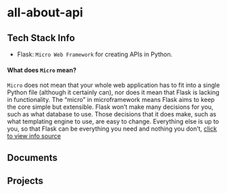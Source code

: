 # all-about-api


## Tech Stack Info
* Flask:  `Micro Web Framework` for creating APIs in Python. 


#### What does `Micro` mean?
`Micro` does not mean that your whole web application has to fit into a single Python file (although it certainly can), nor does it mean that Flask is lacking in functionality. The “micro” in microframework means Flask aims to keep the core simple but extensible. Flask won’t make many decisions for you, such as what database to use. Those decisions that it does make, such as what templating engine to use, are easy to change. Everything else is up to you, so that Flask can be everything you need and nothing you don’t, [click to view info source](https://flask.palletsprojects.com/en/2.1.x/foreword/#what-does-micro-mean)

## Documents


## Projects

